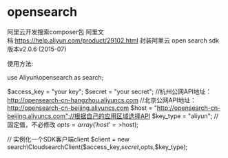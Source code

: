 # opensearch
阿里云开发搜索composer包
阿里文档:https://help.aliyun.com/product/29102.html
封装阿里云 open search sdk 版本v2.0.6 (2015-07)

使用方法:

use Aliyun\opensearch as search;



$access_key = "your key";
$secret = "your secret";
//杭州公网API地址：http://opensearch-cn-hangzhou.aliyuncs.com
//北京公网API地址：http://opensearch-cn-beijing.aliyuncs.com 
$host = "http://opensearch-cn-beijing.aliyuncs.com";//根据自己的应用区域选择API
$key_type = "aliyun";  //固定值，不必修改
$opts = array('host'=>$host);

// 实例化一个SDK客户端client
$client = new search\CloudsearchClient($access_key,$secret,$opts,$key_type);
